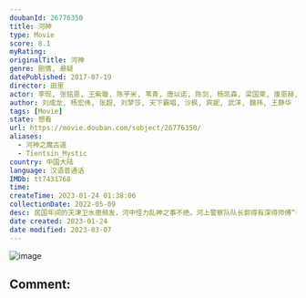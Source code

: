 ```yaml
---
doubanId: 26776350
title: 河神
type: Movie
score: 8.1
myRating: 
originalTitle: 河神
genre: 剧情, 悬疑
datePublished: 2017-07-19
director: 田里
actor: 李现, 张铭恩, 王紫璇, 陈芋米, 苇青, 唐以诺, 陈剑, 杨凯森, 梁国荣, 康恩赫, 郭九龙, 孙梦泉, 董向荣, 杨轶, 冯齐, 郭亚菲, 李逸男, 杨哲, 陈海龙, 柳希龙, 卢待熹, 邵晓江, 罗米, 李一锋, 杨舒米, 罗鹏, 王军, 钟鸣, 李靖, 夏东鑫, 程枫, 三品, 屈刚, 何坦, 龚俊泽, 康嘉烨, 路知行, 田里, 卢力峰, 赵无悠, 李树, 常伶莉, 马思妍, 刘殿洲
author: 刘成龙, 杨宏伟, 张超, 刘梦莎, 天下霸唱, 沙枫, 宾妮, 武洋, 魏祎, 王静华
tags: [Movie]
state: 想看
url: https://movie.douban.com/subject/26776350/
aliases:
  - 河神之魔古道
  - Tientsin_Mystic
country: 中国大陆
language: 汉语普通话
IMDb: tt7431768
time: 
createTime: 2023-01-24 01:38:06
collectionDate: 2022-05-09
desc: 民国年间的天津卫水患频发，河中怪力乱神之事不绝。河上警察队队长郭得有深得师傅“老河神”的真传，一手点烟辨冤的绝技告慰冤魂无数。漕运商会会长离奇死于河中，郭得友背负嫌疑与会长之子丁卯以及自己的青梅竹马的...
date created: 2023-01-24
date modified: 2023-03-07
---
```


![image](p2492172704.jpg)

Comment:
---
